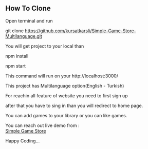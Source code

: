 ## How To Clone

Open terminal and run

git clone https://github.com/kursatkarsli/Simple-Game-Store-Multilanguage.git

You will get project to your local than

npm install

npm start

This command will run on your http://localhost:3000/

This project has Multilanguage option(English - Turkish)

For reachin all feature of website you need to first sign up 

after that you have to sing in than you will redirect to home page.

You can add games to your library or you can like games.


You can reach out live demo from : <br/>
[Simple Game Store](simple-store-q268ozv22-kursatkarsli.vercel.app/)

Happy Coding... 

